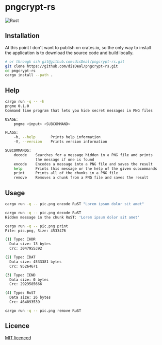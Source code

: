 # pngcrypt-rs

![Rust](https://github.com/disDeal/pngcrypt-rs/workflows/Rust/badge.svg)

## Installation

At this point I don't want to publish on crates.io, so the only way to
install the application is to download the source code and build locally.

```Bash
# or through ssh git@github.com:disDeal/pngcrypt-rs.git
git clone https://github.com/disDeal/pngcrypt-rs.git
cd pngcrypt-rs
cargo install --path .
```

## Help

```Bash
cargo run -q -- -h
pngme 0.1.0
Command line program that lets you hide secret messages in PNG files

USAGE:
    pngme <input> <SUBCOMMAND>

FLAGS:
    -h, --help       Prints help information
    -V, --version    Prints version information

SUBCOMMANDS:
    decode    Searches for a message hidden in a PNG file and prints
              the message if one is found
    encode    Encodes a message into a PNG file and saves the result
    help      Prints this message or the help of the given subcommands
    print     Prints all of the chunks in a PNG file
    remove    Removes a chunk from a PNG file and saves the result
```

## Usage

```Bash
cargo run -q -- pic.png encode RuST "Lorem ipsum dolor sit amet"

cargo run -q -- pic.png decode RuST
Hidden message in the chunk RuST: 'Lorem ipsum dolor sit amet'

cargo run -q -- pic.png print 
File: pic.png, Size: 4533476

(1) Type: IHDR
  Data size: 13 bytes
  Crc: 3047955392

(2) Type: IDAT
  Data size: 4533381 bytes
  Crc: 95264671

(3) Type: IEND
  Data size: 0 bytes
  Crc: 2923585666

(4) Type: RuST
  Data size: 26 bytes
  Crc: 464893539

cargo run -q -- pic.png remove RuST
```

## Licence

[MIT licenced](LICENCE)
